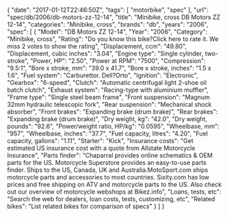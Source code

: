 {
    "date": "2017-01-12T22:46:50Z",
    "tags": [
        "motorbike",
        "spec"
    ],
    "url": "spec\/db\/2006\/db-motors-zz-12-14",
    "title": "Minibike, cross DB Motors ZZ 12-14",
    "categories": "Minibike, cross",
    "brands": "db",
    "years": "2006",
    "spec": [
        {
            "Model": "DB Motors ZZ 12-14",
            "Year": "2006",
            "Category": "Minibike, cross",
            "Rating": "Do you know this bike?Click here to rate it. We miss 2 votes to show the rating",
            "Displacement, ccm": "49.80",
            "Displacement, cubic inches": "3.04",
            "Engine type": "Single cylinder, two-stroke",
            "Power, HP": "2.50",
            "Power at RPM": "7500",
            "Compression": "9.5:1",
            "Bore x stroke, mm": "39.0 x 41.7",
            "Bore x stroke, inches": "1.5 x 1.6",
            "Fuel system": "Carburettor.  Dell?Orto",
            "Ignition": "Electronic",
            "Gearbox": "6-speed",
            "Clutch": "Automatic centrifugal light 2-shoe oil batch clutch",
            "Exhaust system": "Racing-type with aluminium muffler",
            "Frame type": "Single steel beam frame",
            "Front suspension": "Magnum 32mm hydraulic telescopic   fork",
            "Rear suspension": "Mechanical shock absorber",
            "Front brakes": "Expanding brake (drum brake)",
            "Rear brakes": "Expanding brake (drum brake)",
            "Dry weight, kg": "42.0",
            "Dry weight, pounds": "92.6",
            "Power\/weight ratio, HP\/kg": "0.0595",
            "Wheelbase, mm": "957",
            "Wheelbase, inches": "37.7",
            "Fuel capacity, litres": "4.20",
            "Fuel capacity, gallons": "1.11",
            "Starter": "Kick",
            "Insurance costs": "Get estimated US insurance cost with a quote from Allstate Motorcycle Insurance",
            "Parts finder": "Chaparral provides online schematics & OEM parts for the US.   Motorcycle Superstore provides an easy-to-use parts finder. Ships to the US, Canada, UK and Australia.MotoSport.com ships motorcycle parts and accessories to most countries.    Sixity.com has low prices and free shipping on ATV and motorcycle parts to the US. Also check out our overview of motorcycle webshops at Bikez.info",
            "Loans, tests, etc": "Search the web for dealers, loan costs, tests, customizing, etc",
            "Related bikes": "List related bikes for comparison of specs"
        }
    ]
}